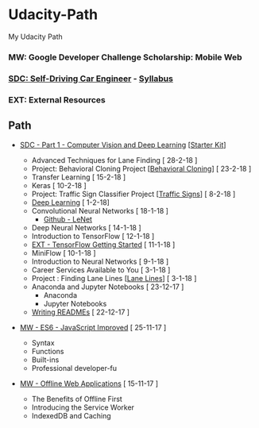 # Udacity-Path
My Udacity Path

### MW: Google Developer Challenge Scholarship: Mobile Web
### [SDC: Self-Driving Car Engineer](https://eu.udacity.com/course/self-driving-car-engineer-nanodegree--nd013) - [Syllabus](https://s3-us-west-1.amazonaws.com/udacity-content/PDFs/Syllabus-SelfDrivingCarNanodegree.pdf)
### EXT: External Resources

## Path

* [SDC - Part 1 - Computer Vision and Deep Learning](https://eu.udacity.com/course/self-driving-car-engineer-nanodegree--nd013) [[Starter Kit](https://github.com/udacity/CarND-Term1-Starter-Kit/blob/master/README.md)]
  * Advanced Techniques for Lane Finding [ 28-2-18 ]
  * Project: Behavioral Cloning Project [[Behavioral Cloning](https://github.com/extwiii/CarND-Behavioral-Cloning-P3)] [ 23-2-18 ]
  * Transfer Learning [ 15-2-18 ]
  * Keras [ 10-2-18 ]
  * Project: Traffic Sign Classifier Project  [[Traffic Signs](https://github.com/extwiii/CarND-Traffic-Sign-Classifier-Project)] [ 8-2-18 ]
  * [Deep Learning](https://eu.udacity.com/course/deep-learning--ud730) [ 1-2-18]
  * Convolutional Neural Networks [ 18-1-18 ]
    * [Github - LeNet](https://github.com/udacity/CarND-LeNet-Lab)
  * Deep Neural Networks [ 14-1-18 ]
  * Introduction to TensorFlow [ 12-1-18 ]
  * [EXT - TensorFlow Getting Started](https://www.tensorflow.org/get_started/) [ 11-1-18 ]
  * MiniFlow [ 10-1-18 ]
  * Introduction to Neural Networks [ 9-1-18 ]
  * Career Services Available to You [ 3-1-18 ]
  * Project : Finding Lane Lines [[Lane Lines](https://github.com/extwiii/CarND-LaneLines-P1/tree/master)] [ 3-1-18 ]
  * Anaconda and Jupyter Notebooks [ 23-12-17 ]
    * Anaconda
    * Jupyter Notebooks
  * [Writing READMEs](https://eu.udacity.com/course/linux-command-line-basics--ud595) [ 22-12-17 ]
    

* [MW - ES6 - JavaScript Improved](https://eu.udacity.com/course/es6-javascript-improved--ud356) [ 25-11-17 ]
  * Syntax
  * Functions
  * Built-ins
  * Professional developer-fu

* [MW - Offline Web Applications](https://eu.udacity.com/course/offline-web-applications--ud899) [ 15-11-17 ]
  * The Benefits of Offline First
  * Introducing the Service Worker
  * IndexedDB and Caching
  
  

